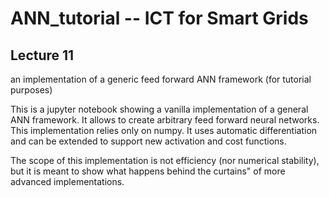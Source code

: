 # ANN_tutorial -- ICT for Smart Grids
## Lecture 11
an implementation of a generic feed forward ANN framework (for tutorial purposes)

This is a jupyter notebook showing a vanilla implementation of a general ANN framework. 
It allows to create arbitrary feed forward neural networks. This implementation relies 
only on numpy. It uses automatic differentiation and can be extended to support new 
activation and cost functions.

The scope of this implementation is not efficiency (nor numerical stability), but it is 
meant to show what happens behind the curtains" of more advanced implementations.
